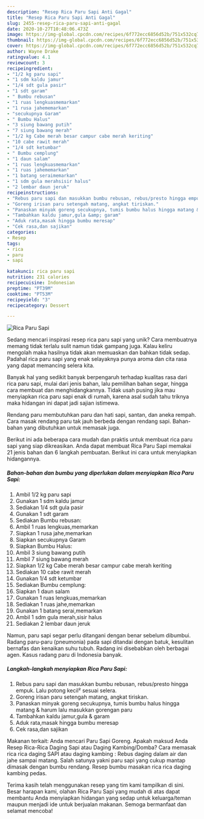```yaml
---
description: "Resep Rica Paru Sapi Anti Gagal"
title: "Resep Rica Paru Sapi Anti Gagal"
slug: 2455-resep-rica-paru-sapi-anti-gagal
date: 2020-10-27T10:48:06.473Z
image: https://img-global.cpcdn.com/recipes/6f772ecc6856d52b/751x532cq70/rica-paru-sapi-foto-resep-utama.jpg
thumbnail: https://img-global.cpcdn.com/recipes/6f772ecc6856d52b/751x532cq70/rica-paru-sapi-foto-resep-utama.jpg
cover: https://img-global.cpcdn.com/recipes/6f772ecc6856d52b/751x532cq70/rica-paru-sapi-foto-resep-utama.jpg
author: Wayne Drake
ratingvalue: 4.1
reviewcount: 3
recipeingredient:
- "1/2 kg paru sapi"
- "1 sdm kaldu jamur"
- "1/4 sdt gula pasir"
- "1 sdt garam"
- " Bumbu rebusan"
- "1 ruas lengkuasmemarkan"
- "1 rusa jahememarkan"
- "secukupnya Garam"
- " Bumbu Halus"
- "3 siung bawang putih"
- "7 siung bawang merah"
- "1/2 kg Cabe merah besar campur cabe merah keriting"
- "10 cabe rawit merah"
- "1/4 sdt ketumbar"
- " Bumbu cemplung"
- "1 daun salam"
- "1 ruas lengkuasmemarkan"
- "1 ruas jahememarkan"
- "1 batang seraimemarkan"
- "1 sdm gula merahsisir halus"
- "2 lembar daun jeruk"
recipeinstructions:
- "Rebus paru sapi dan masukkan bumbu rebusan, rebus/presto hingga empuk. Lalu potong kecil² sesuai selera."
- "Goreng irisan paru setengah matang, angkat tiriskan."
- "Panaskan minyak goreng secukupnya, tumis bumbu halus hingga matang &amp; harum lalu masukkan gorengan paru"
- "Tambahkan kaldu jamur,gula &amp; garam"
- "Aduk rata,masak hingga bumbu meresap"
- "Cek rasa,dan sajikan"
categories:
- Resep
tags:
- rica
- paru
- sapi

katakunci: rica paru sapi 
nutrition: 231 calories
recipecuisine: Indonesian
preptime: "PT39M"
cooktime: "PT53M"
recipeyield: "3"
recipecategory: Dessert

---
```



![Rica Paru Sapi](https://img-global.cpcdn.com/recipes/6f772ecc6856d52b/751x532cq70/rica-paru-sapi-foto-resep-utama.jpg)

Sedang mencari inspirasi resep rica paru sapi yang unik? Cara membuatnya memang tidak terlalu sulit namun tidak gampang juga. Kalau keliru mengolah maka hasilnya tidak akan memuaskan dan bahkan tidak sedap. Padahal rica paru sapi yang enak selayaknya punya aroma dan cita rasa yang dapat memancing selera kita.

Banyak hal yang sedikit banyak berpengaruh terhadap kualitas rasa dari rica paru sapi, mulai dari jenis bahan, lalu pemilihan bahan segar, hingga cara membuat dan menghidangkannya. Tidak usah pusing jika mau menyiapkan rica paru sapi enak di rumah, karena asal sudah tahu triknya maka hidangan ini dapat jadi sajian istimewa.

Rendang paru membutuhkan paru dan hati sapi, santan, dan aneka rempah. Cara masak rendang paru tak jauh berbeda dengan rendang sapi. Bahan-bahan yang dibutuhkan untuk memasak juga.


Berikut ini ada beberapa cara mudah dan praktis untuk membuat rica paru sapi yang siap dikreasikan. Anda dapat membuat Rica Paru Sapi memakai 21 jenis bahan dan 6 langkah pembuatan. Berikut ini cara untuk menyiapkan hidangannya.

<!--inarticleads1-->

##### Bahan-bahan dan bumbu yang diperlukan dalam menyiapkan Rica Paru Sapi:

1. Ambil 1/2 kg paru sapi
1. Gunakan 1 sdm kaldu jamur
1. Sediakan 1/4 sdt gula pasir
1. Gunakan 1 sdt garam
1. Sediakan  Bumbu rebusan:
1. Ambil 1 ruas lengkuas,memarkan
1. Siapkan 1 rusa jahe,memarkan
1. Siapkan secukupnya Garam
1. Siapkan  Bumbu Halus:
1. Ambil 3 siung bawang putih
1. Ambil 7 siung bawang merah
1. Siapkan 1/2 kg Cabe merah besar campur cabe merah keriting
1. Sediakan 10 cabe rawit merah
1. Gunakan 1/4 sdt ketumbar
1. Sediakan  Bumbu cemplung:
1. Siapkan 1 daun salam
1. Gunakan 1 ruas lengkuas,memarkan
1. Sediakan 1 ruas jahe,memarkan
1. Gunakan 1 batang serai,memarkan
1. Ambil 1 sdm gula merah,sisir halus
1. Sediakan 2 lembar daun jeruk


Namun, paru sapi segar perlu ditangani dengan benar sebelum dibumbui. Radang paru-paru (pneumonia) pada sapi ditandai dengan batuk, kesulitan bernafas dan kenaikan suhu tubuh. Radang ini disebabkan oleh berbagai agen. Kasus radang paru di Indonesia banyak. 

<!--inarticleads2-->

##### Langkah-langkah menyiapkan Rica Paru Sapi:

1. Rebus paru sapi dan masukkan bumbu rebusan, rebus/presto hingga empuk. Lalu potong kecil² sesuai selera.
1. Goreng irisan paru setengah matang, angkat tiriskan.
1. Panaskan minyak goreng secukupnya, tumis bumbu halus hingga matang &amp; harum lalu masukkan gorengan paru
1. Tambahkan kaldu jamur,gula &amp; garam
1. Aduk rata,masak hingga bumbu meresap
1. Cek rasa,dan sajikan


Makanan terkait: Anda mencari Paru Sapi Goreng. Apakah maksud Anda Resep Rica-Rica Daging Sapi atau Daging Kambing/Domba? Cara memasak rica rica daging SAPI atau daging kambing : Rebus daging dalam air dan jahe sampai matang. Salah satunya yakni paru sapi yang cukup mantap dimasak dengan bumbu rendang. Resep bumbu masakan rica rica daging kambing pedas. 

Terima kasih telah menggunakan resep yang tim kami tampilkan di sini. Besar harapan kami, olahan Rica Paru Sapi yang mudah di atas dapat membantu Anda menyiapkan hidangan yang sedap untuk keluarga/teman maupun menjadi ide untuk berjualan makanan. Semoga bermanfaat dan selamat mencoba!
